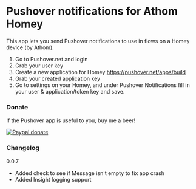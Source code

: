 # Pushover notifications for Athom Homey

This app lets you send Pushover notifications to use in flows on a Homey device (by Athom).

1. Go to Pushover.net and login
2. Grab your user key
3. Create a new application for Homey https://pushover.net/apps/build
4. Grab your created application key
5. Go to settings on your Homey, and under Pushover Notifications fill in your user & application/token key and save.

### Donate
If the Pushover app is useful to you, buy me a beer!

[![Paypal donate][pp-donate-image]][pp-donate-link]

[pp-donate-link]: https://www.paypal.com/cgi-bin/webscr?cmd=_donations&business=D8RA9P824YZ62&lc=NL&item_name=Pushover%2dHomey&currency_code=EUR&bn=PP%2dDonationsBF%3abtn_donateCC_LG%2egif%3aNonHosted
[pp-donate-image]: https://www.paypalobjects.com/en_US/i/btn/btn_donateCC_LG.gif

### Changelog

0.0.7

- Added check to see if Message isn't empty to fix app crash
- Added Insight logging support
